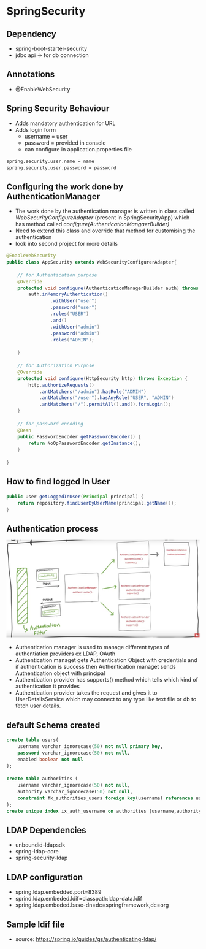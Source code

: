 # SpringSecurity

## Dependency
- spring-boot-starter-security
- jdbc api => for db connection

## Annotations
- @EnableWebSecurity

## Spring Security Behaviour
- Adds mandatory authentication for URL
- Adds login form
  - username = user
  - password = provided in console
  - can configure in application.properties file
```xml
spring.security.user.name = name
spring.security.user.password = password
```

## Configuring the work done by AuthenticationManager
- The work done by the authentication manager is written in class called *WebSecurityConfigureAdapter* (present in SpringSecurityApp) which has method called *configure(AuthenticationMangaerBuilder)*
- Need to extend this class and override that method for customising the authentication
- look into second project for more details
```java
@EnableWebSecurity
public class AppSecurity extends WebSecurityConfigurerAdapter{
	
	// for Authentication purpose
	@Override
	protected void configure(AuthenticationManagerBuilder auth) throws Exception {
		auth.inMemoryAuthentication()
				.withUser("user")
				.password("user")
				.roles("USER")
				.and()
				.withUser("admin")
				.password("admin")
				.roles("ADMIN");
				
	}
	
	// for Authorization Purpose
	@Override
	protected void configure(HttpSecurity http) throws Exception {
		http.authorizeRequests()
			.antMatchers("/admin").hasRole("ADMIN")
			.antMatchers("/user").hasAnyRole("USER", "ADMIN")
			.antMatchers("/").permitAll().and().formLogin();
	}
	
	// for password encoding
	@Bean
	public PasswordEncoder getPasswordEncoder() {
		return NoOpPasswordEncoder.getInstance();
	}
	
}
```
## How to find logged In User
```java
public User getLoggedInUser(Principal principal) {
	return repository.findUserByUserName(principal.getName());
}
```
## Authentication process
![](authentication.png)

- Authentication manager is used to manage different types of authentiation providers ex LDAP, OAuth
- Authentication managet gets Authentication Object with credentials and if authentication is success then Authentication managet sends Authentication object with principal
- Authentication provider has supports() method which tells which kind of authentication it provides
- Authentication provider takes the request and gives it to UserDetailsService which may connect to any type like text file or db to fetch user details.

## default Schema created
```sql
create table users(
    username varchar_ignorecase(50) not null primary key,
    password varchar_ignorecase(50) not null,
    enabled boolean not null
);

create table authorities (
    username varchar_ignorecase(50) not null,
    authority varchar_ignorecase(50) not null,
    constraint fk_authorities_users foreign key(username) references users(username)
);
create unique index ix_auth_username on authorities (username,authority);
```
## LDAP Dependencies
- unboundid-ldapsdk
- spring-ldap-core
- spring-security-ldap

## LDAP configuration
- spring.ldap.embedded.port=8389
- sprind.ldap.embeded.ldif=classpath:ldap-data.ldif
- spring.ldap.embeded.base-dn=dc=springframework,dc=org

## Sample ldif file
- source: https://spring.io/guides/gs/authenticating-ldap/

